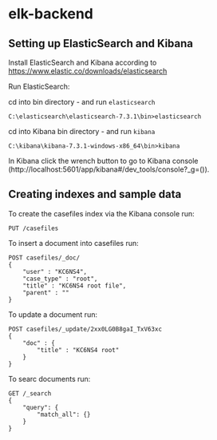 # elk-backend
## Setting up ElasticSearch and Kibana

Install ElasticSearch and Kibana according to https://www.elastic.co/downloads/elasticsearch

Run ElasticSearch:

cd into bin directory - and run `elasticsearch`

`C:\elasticsearch\elasticsearch-7.3.1\bin>elasticsearch`

cd into Kibana bin directory - and run `kibana`

`C:\kibana\kibana-7.3.1-windows-x86_64\bin>kibana`

In Kibana click the wrench button to go to Kibana console (http://localhost:5601/app/kibana#/dev_tools/console?_g=()).

## Creating indexes and sample data

To create the casefiles index via the Kibana console run:

`PUT /casefiles`

To insert a document into casefiles run:

```
POST casefiles/_doc/
{
    "user" : "KC6NS4",
    "case_type" : "root",
    "title" : "KC6NS4 root file",
    "parent" : ""
}
```

To update a document run:

```
POST casefiles/_update/2xx0LG0B8gaI_TxV63xc
{
    "doc" : {
        "title" : "KC6NS4 root"
    }
}
```

To searc documents run:

```
GET /_search
{
    "query": {
        "match_all": {}
    }
}
```
